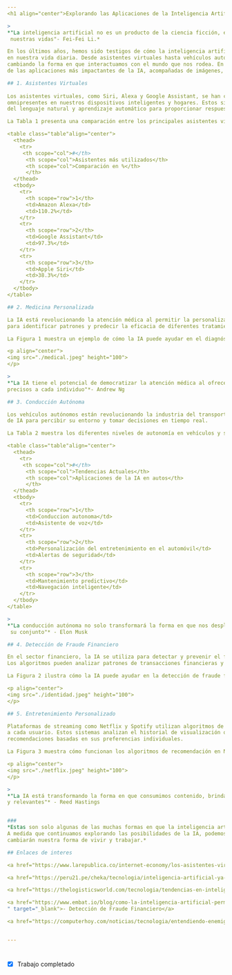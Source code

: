 ```yaml
---
<h1 align="center">Explorando las Aplicaciones de la Inteligencia Artificial en la Vida Cotidiana</h1> <FONT COLOR="blue">Texto AZUL </FONT>

>
*"La inteligencia artificial no es un producto de la ciencia ficción, es una realidad que está transformando
 nuestras vidas"- Fei-Fei Li.*  

En los últimos años, hemos sido testigos de cómo la inteligencia artificial (IA) ha dejado una huella significativa
en nuestra vida diaria. Desde asistentes virtuales hasta vehículos autónomos, la IA está en todas partes, 
cambiando la forma en que interactuamos con el mundo que nos rodea. En este artículo, exploraremos algunas 
de las aplicaciones más impactantes de la IA, acompañadas de imágenes, citas inspiradoras y tablas informativas.

## 1. Asistentes Virtuales 
 
Los asistentes virtuales, como Siri, Alexa y Google Assistant, se han convertido en compañeros digitales
omnipresentes en nuestros dispositivos inteligentes y hogares. Estos sistemas utilizan técnicas de procesamiento 
del lenguaje natural y aprendizaje automático para proporcionar respuestas rápidas y precisas a nuestras consultas.

La Tabla 1 presenta una comparación entre los principales asistentes virtuales del mercado.

<table class="table"align="center"> 
  <thead>
    <tr>
     <th scope="col">#</th>
      <th scope="col">Asistentes más utilizados</th>
      <th scope="col">Comparación en %</th>
      </th>
  </thead>
  <tbody>
    <tr>
      <th scope="row">1</th>
      <td>Amazon Alexa</td>
      <td>110.2%</td>   
    </tr>
    <tr>
      <th scope="row">2</th>
      <td>Google Assistant</td>
      <td>97.3%</td>
    </tr>
    <tr>
      <th scope="row">3</th>
      <td>Apple Siri</td>
      <td>38.3%</td>
    </tr>
  </tbody>
</table>

## 2. Medicina Personalizada 

La IA está revolucionando la atención médica al permitir la personalización de tratamientos según las características individuales de cada paciente. Los algoritmos de IA pueden analizar grandes conjuntos de datos clínicos y genéticos
para identificar patrones y predecir la eficacia de diferentes tratamientos.

La Figura 1 muestra un ejemplo de cómo la IA puede ayudar en el diagnóstico médico.

<p align="center">
<img src="./medical.jpeg" height="100">
</p> 

>
*"La IA tiene el potencial de democratizar la atención médica al ofrecer tratamientos personalizados y
precisos a cada individuo"*- Andrew Ng

## 3. Conducción Autónoma 

Los vehículos autónomos están revolucionando la industria del transporte al utilizar sensores y algoritmos
de IA para percibir su entorno y tomar decisiones en tiempo real. 

La Tabla 2 muestra los diferentes niveles de autonomía en vehículos y sus capacidades asociadas.

<table class="table"align="center"> 
  <thead>
    <tr>
     <th scope="col">#</th>
      <th scope="col">Tendencias Actuales</th>
      <th scope="col">Aplicaciones de la IA en autos</th>
      </th>
  </thead>
  <tbody>
    <tr>
      <th scope="row">1</th>
      <td>Conduccion autonoma</td>
      <td>Asistente de voz</td>   
    </tr>
    <tr>
      <th scope="row">2</th>
      <td>Personalización del entretenimiento en el automóvil</td>
      <td>Alertas de seguridad</td>
    </tr>
    <tr>
      <th scope="row">3</th>
      <td>Mantenimiento predictivo</td>
      <td>Navegación inteligente</td>
    </tr>
  </tbody>
</table>

>
*"La conducción autónoma no solo transformará la forma en que nos desplazamos, sino también la sociedad en
 su conjunto"* - Elon Musk

## 4. Detección de Fraude Financiero

En el sector financiero, la IA se utiliza para detectar y prevenir el fraude de manera más efectiva que nunca.
Los algoritmos pueden analizar patrones de transacciones financieras y comportamientos sospechosos para identificar posibles fraudes.

La Figura 2 ilustra cómo la IA puede ayudar en la detección de fraude financiero.

<p align="center">
<img src="./identidad.jpeg" height="100">
</p> 

## 5. Entretenimiento Personalizado

Plataformas de streaming como Netflix y Spotify utilizan algoritmos de IA para recomendar contenido personalizado
a cada usuario. Estos sistemas analizan el historial de visualización o escucha de un usuario y ofrecen 
recomendaciones basadas en sus preferencias individuales. 

La Figura 3 muestra cómo funcionan los algoritmos de recomendación en Netflix.

<p align="center">
<img src="./netflix.jpeg" height="100">
</p> 

>
*"La IA está transformando la forma en que consumimos contenido, brindando experiencias más personalizadas
y relevantes"* - Reed Hastings


###
*Estas son solo algunas de las muchas formas en que la inteligencia artificial está moldeando nuestro mundo.
A medida que continuamos explorando las posibilidades de la IA, podemos esperar aún más innovaciones que 
cambiarán nuestra forma de vivir y trabajar.*

## Enlaces de interes 

<a href="https://www.larepublica.co/internet-economy/los-asistentes-virtuales-que-usan-inteligencia-artificial-disponibles-en-el-mercado-3694472" target="_blank">- Asistentes Virtuales</a>

<a href="https://peru21.pe/cheka/tecnologia/inteligencia-artificial-ya-supera-a-medicos-en-el-diagnostico-de-cancer-cancer-salud-ia-diagnostico-noticia/" target="_blank">- Medicina Personalizada</a>

<a href="https://thelogisticsworld.com/tecnologia/tendencias-en-inteligencia-artificial-para-el-sector-automotriz/" target="_blank">- Conducción Autonoma</a>

<a href="https://www.embat.io/blog/como-la-inteligencia-artificial-permite-evitar-fraudes-financieros#:~:text=La%20IA%20desempe%C3%B1a%20un%20papel,tomar%20decisiones%20en%20tiempo%20real.
" target="_blank">- Detección de Fraude Financiero</a>

<a href="https://computerhoy.com/noticias/tecnologia/entendiendo-enemigo-como-funciona-sistema-recomendaciones-netflix-1084739" target="_blank">- Entretenimiento Personalizado</a>


---
```

#
- [x] Trabajo completado







